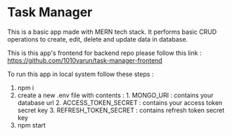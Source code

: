 # Task Manager 

This is a basic app made with MERN tech stack. It performs basic CRUD operations to create, edit, delete and update data in database.

This is this app's frontend for backend repo please follow this link : https://github.com/1010varun/task-manager-frontend

To run this app in local system follow these steps : 
1. npm i
2. create a new .env file with contents : 1. MONGO_URI : contains your database url
                                          2. ACCESS_TOKEN_SECRET : contains your access token secret key
                                          3. REFRESH_TOKEN_SECRET : contains refresh token secret key
3. npm start


